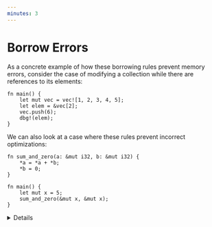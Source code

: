 ```yaml
---
minutes: 3
---
```


# Borrow Errors

As a concrete example of how these borrowing rules prevent memory errors,
consider the case of modifying a collection while there are references to its
elements:

```rust,editable,compile_fail
fn main() {
    let mut vec = vec![1, 2, 3, 4, 5];
    let elem = &vec[2];
    vec.push(6);
    dbg!(elem);
}
```

We can also look at a case where these rules prevent incorrect optimizations:

```rust,editable,compile_fail
fn sum_and_zero(a: &mut i32, b: &mut i32) {
    *a = *a + *b;
    *b = 0;
}

fn main() {
    let mut x = 5;
    sum_and_zero(&mut x, &mut x);
}
```

<details>

- In the first case, modifying the collection by pushing new elements into
  it can potentially invalidate existing references to the collection's elements
  if the collection has to reallocate.

- In the second case, the aliasing rule prevents mis-compilation: The output of
  `sum_and_zero` depends on the ordering of the two operations, which means if
  the compiler swaps the order of these operations (which it's allowed to do) it
  changes the result.

  - The equivalent code in C exhibits undefined behavior, which may result in
    mis-compilation and unexpected behavior, even if it doesn't cause a crash.

  - Rust's aliasing rules provide strong guarantees about how references can
    alias, allowing the compiler to apply optimizations without breaking the
    semantics of your program.

</details>
